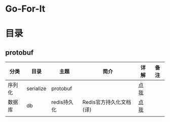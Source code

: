 # Go-For-It
# 目录



## protobuf

| 分类   | 目录      | 主题        | 简介                    | 详解                                               | 备注 |
| ------ | --------- | ----------- | ----------------------- | -------------------------------------------------- | ---- |
| 序列化 | serialize | protobuf    |                         | [点我](./serialize/protobuf/README.md)             |      |
| 数据库 | db        | redis持久化 | Redis官方持久化文档(译) | [点我](./db/redis/persistence/RedisPersistence.md) |      |
|        |           |             |                         |                                                    |      |

